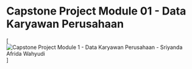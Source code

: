 # Capstone Project Module 01 - Data Karyawan Perusahaan

[![Capstone Project Module 1 - Data Karyawan Perusahaan - Sriyanda Afrida Wahyudi](https://youtu.be/gslFkFzXCi8)]
